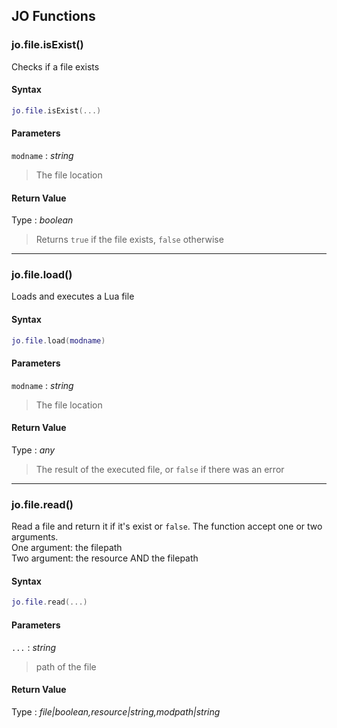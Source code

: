 
## JO Functions

### jo.file.isExist()

<!-- @include: ./slots/headers.md#shared|jo.file.isExist -->

Checks if a file exists <br>

<!-- @include: ./slots/descriptions.md#shared|jo.file.isExist -->

#### Syntax

```lua
jo.file.isExist(...)

```

#### Parameters

`modname` : _string_
> The file location
>

#### Return Value

Type : _boolean_

> Returns `true` if the file exists, `false` otherwise

<!-- @include: ./slots/examples.md#shared|jo.file.isExist -->

<!-- @include: ./slots/footers.md#shared|jo.file.isExist -->

---

### jo.file.load()

<!-- @include: ./slots/headers.md#shared|jo.file.load -->

Loads and executes a Lua file <br>

<!-- @include: ./slots/descriptions.md#shared|jo.file.load -->

#### Syntax

```lua
jo.file.load(modname)

```

#### Parameters

`modname` : _string_
> The file location
>

#### Return Value

Type : _any_

> The result of the executed file, or `false` if there was an error

<!-- @include: ./slots/examples.md#shared|jo.file.load -->

<!-- @include: ./slots/footers.md#shared|jo.file.load -->

---

### jo.file.read()

<!-- @include: ./slots/headers.md#shared|jo.file.read -->

Read a file and return it if it's exist or `false`. The function accept one or two arguments. <br>
One argument: the filepath <br>
Two argument: the resource AND the filepath <br>

<!-- @include: ./slots/descriptions.md#shared|jo.file.read -->

#### Syntax

```lua
jo.file.read(...)

```

#### Parameters

`...` : _string_
> path of the file
>

#### Return Value

Type : _file|boolean,resource|string,modpath|string_


<!-- @include: ./slots/examples.md#shared|jo.file.read -->

<!-- @include: ./slots/footers.md#shared|jo.file.read -->

